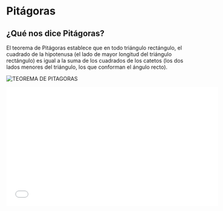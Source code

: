 # Pitágoras
## ¿Qué nos dice Pitágoras?

El teorema de Pitágoras establece que en todo triángulo rectángulo, el cuadrado de la hipotenusa (el lado de mayor longitud del triángulo rectángulo) es igual a la suma de los cuadrados de los catetos (los dos lados menores del triángulo, los que conforman el ángulo recto).


![TEOREMA DE PITAGORAS](http://files.matesxto2la2.webnode.es/200000515-94fad96ee7/formula.jpg)

<iframe width="560" height="315" src="//www.youtube.com/embed/Pm_ncQVCWlA" frameborder="0" allowfullscreen></iframe>








